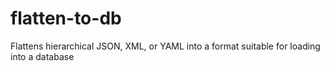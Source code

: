# flatten-to-db
Flattens hierarchical JSON, XML, or YAML into a format suitable for loading into a database
